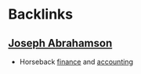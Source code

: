 
# Backlinks
## [Joseph Abrahamson](<Joseph Abrahamson.md>)
- Horseback [finance](<finance.md>) and [accounting](<accounting.md>)

